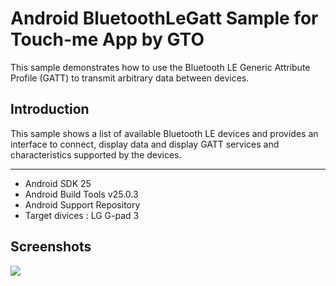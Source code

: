 
Android BluetoothLeGatt Sample for Touch-me App by GTO
===================================

This sample demonstrates how to use the Bluetooth LE Generic Attribute Profile (GATT)
to transmit arbitrary data between devices.

Introduction
------------

This sample shows a list of available Bluetooth LE devices and provides
an interface to connect, display data and display GATT services and
characteristics supported by the devices.

--------------

- Android SDK 25
- Android Build Tools v25.0.3
- Android Support Repository
- Target divices : LG G-pad 3

Screenshots
-------------

<img src="https://user-images.githubusercontent.com/30851459/71795610-649f4100-308a-11ea-8f21-1dbadc1a555e.PNG">
